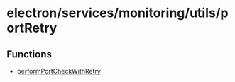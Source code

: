 # electron/services/monitoring/utils/portRetry

## Functions

- [performPortCheckWithRetry](functions/performPortCheckWithRetry.md)
